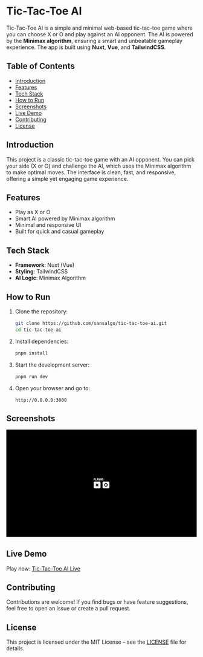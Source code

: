 # Tic-Tac-Toe AI

Tic-Tac-Toe AI is a simple and minimal web-based tic-tac-toe game where you can choose X or O and play against an AI opponent. The AI is powered by the **Minimax algorithm**, ensuring a smart and unbeatable gameplay experience. The app is built using **Nuxt**, **Vue**, and **TailwindCSS**.

## Table of Contents

- [Introduction](#introduction)
- [Features](#features)
- [Tech Stack](#tech-stack)
- [How to Run](#how-to-run)
- [Screenshots](#screenshots)
- [Live Demo](#live-demo)
- [Contributing](#contributing)
- [License](#license)

## Introduction

This project is a classic tic-tac-toe game with an AI opponent. You can pick your side (X or O) and challenge the AI, which uses the Minimax algorithm to make optimal moves. The interface is clean, fast, and responsive, offering a simple yet engaging game experience.

## Features

- Play as X or O
- Smart AI powered by Minimax algorithm
- Minimal and responsive UI
- Built for quick and casual gameplay

## Tech Stack

- **Framework**: Nuxt (Vue)
- **Styling**: TailwindCSS
- **AI Logic**: Minimax Algorithm

## How to Run

1. Clone the repository:

   ```bash
   git clone https://github.com/sansalgo/tic-tac-toe-ai.git
   cd tic-tac-toe-ai
   ```

2. Install dependencies:

   ```bash
   pnpm install
   ```

3. Start the development server:

   ```bash
   pnpm run dev
   ```

4. Open your browser and go to:

   ```
   http://0.0.0.0:3000
   ```

## Screenshots

![Tic-Tac-Toe Screenshot](screenshots/tic-tac-toe-ui.png)

## Live Demo

Play now: [Tic-Tac-Toe AI Live](https://x-o-ai.netlify.app)

## Contributing

Contributions are welcome! If you find bugs or have feature suggestions, feel free to open an issue or create a pull request.

## License

This project is licensed under the MIT License – see the [LICENSE](LICENSE) file for details.
